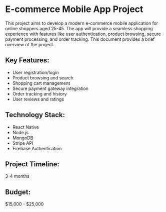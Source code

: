 # E-commerce Mobile App Project
This project aims to develop a modern e-commerce mobile application for online shoppers aged 25-45. The app will provide a seamless shopping experience with features like user authentication, product browsing, secure payment processing, and order tracking.  This document provides a brief overview of the project.

## Key Features:
* User registration/login
* Product browsing and search
* Shopping cart management
* Secure payment gateway integration
* Order tracking and history
* User reviews and ratings

## Technology Stack:
* React Native
* Node.js
* MongoDB
* Stripe API
* Firebase Authentication

## Project Timeline:
3-4 months

## Budget:
$15,000 - $25,000